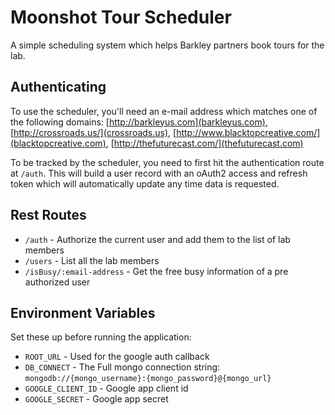 # Moonshot Tour Scheduler
A simple scheduling system which helps Barkley partners book tours for the lab.

## Authenticating
To use the scheduler, you'll need an e-mail address which matches one of the following domains: [http://barkleyus.com](barkleyus.com), [http://crossroads.us/](crossroads.us), [http://www.blacktopcreative.com/](blacktopcreative.com),
[http://thefuturecast.com/](thefuturecast.com)

To be tracked by the scheduler, you need to first hit the authentication route at `/auth`. This will build a user record with an oAuth2 access and refresh token which will automatically update any time data is requested.

## Rest Routes
* `/auth` - Authorize the current user and add them to the list of lab members
* `/users` - List all the lab members
* `/isBusy/:email-address` - Get the free busy information of a pre authorized user

## Environment Variables
Set these up before running the application:
* `ROOT_URL` - Used for the google auth callback
* `DB_CONNECT` - The Full mongo connection string: `mongodb://{mongo_username}:{mongo_password}@{mongo_url}`
* `GOOGLE_CLIENT_ID` - Google app client id
* `GOOGLE_SECRET` - Google app secret
